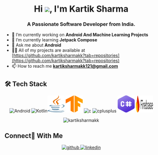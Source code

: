 <h1 align="center">Hi <img src="https://github.com/TheDudeThatCode/TheDudeThatCode/blob/master/Assets/Hi.gif" width="29px">, I'm Kartik Sharma</h1>
<h3 align="center">A Passionate Software Developer from India.</h3>
<!-- <p align="left"> <img src="https://komarev.com/ghpvc/?username=kartiksharmakk&label=Profile%20views&color=53bb1b&style=flat-square" alt="kartiksharmakk" /> </p> -->

- 🔭 I’m currently working on **Android And Machine Learning Projects**
- 🌱 I’m currently learning **Jetpack Compose**
- 💬 Ask me about **Android**
- 👨‍💻 All of my projects are available at [https://github.com/kartiksharmakk?tab=repositories](https://github.com/kartiksharmakk?tab=repositories)
- 📫 How to reach me **kartiksharmakk121@gmail.com**

##  🛠 Tech Stack

<p align="center"><img src="https://raw.githubusercontent.com/gilbarbara/logos/master/logos/android-icon.svg" alt="Android" width="56" height="56"/>  <img src="https://raw.githubusercontent.com/gilbarbara/logos/master/logos/kotlin-icon.svg" alt="Kotlin" width="52" height="52"/><img src="https://raw.githubusercontent.com/gilbarbara/logos/master/logos/java.svg" alt="java" width="56" height="56"/>
 <img src="https://raw.githubusercontent.com/kartiksharmakk/kartiksharmakk/main/tensorflow.svg" alt="tensorflow" width="56" height="56"/>
 <img src="https://raw.githubusercontent.com/gilbarbara/logos/master/logos/c.svg" alt="c" width="56" height="56"/> <img src="https://raw.githubusercontent.com/gilbarbara/logos/master/logos/c-plusplus.svg" alt="cplusplus" width="56" height="56"/>
<img src="https://raw.githubusercontent.com/gilbarbara/logos/master/logos/c-sharp.svg" alt="csharp" width="56" height="56"/>
<img src="https://raw.githubusercontent.com/gilbarbara/logos/master/logos/firebase.svg" alt="Firebase" width="56" height="56"/> 
 
 </p>

<div align="center">
</p>
<p><img src="https://github-readme-stats.vercel.app/api/top-langs?username=kartiksharmakk&show_icons=true&locale=en&layout=compact&hide=jupyter%20notebook" alt="kartiksharmakk"/></p>
</div> 

 ## Connect🙌 With Me
<div align="center">
<a href="https://github.com/kartiksharmakk" target="_blank">
<img src=https://img.shields.io/badge/github-%2324292e.svg?&style=for-the-badge&logo=github&logoColor=white alt=github style="margin-bottom: 5px;" />
</a>
<a href="https://www.linkedin.com/in/kartiksharmakk/" target="_blank">
<img src=https://img.shields.io/badge/linkedin-%231E77B5.svg?&style=for-the-badge&logo=linkedin&logoColor=white alt=linkedin style="margin-bottom: 5px;" />
</a>
</div> 

<!--
-->
